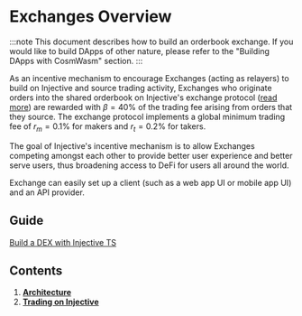 # Exchanges Overview

:::note
This document describes how to build an orderbook exchange. If you would like to build DApps of other nature, please refer to the "Building DApps with CosmWasm" section.
:::

As an incentive mechanism to encourage Exchanges (acting as relayers) to build on Injective and source trading activity, Exchanges who originate orders into the shared orderbook on Injective's exchange protocol ([read more](../../modules/Injective/exchange/)) are rewarded with $\beta = 40\%$ of the trading fee arising from orders that they source. The exchange protocol implements a global minimum trading fee of $r_m=0.1\%$ for makers and $r_t=0.2\%$ for takers.

The goal of Injective's incentive mechanism is to allow Exchanges competing amongst each other to provide better user experience and better serve users, thus broadening access to DeFi for users all around the world.

Exchange can easily set up a client (such as a web app UI or mobile app UI) and an API provider. 

## Guide 

[Build a DEX with Injective TS](https://github.com/InjectiveLabs/injective-ts/wiki/08BuildingADex)

## Contents

1. **[Architecture](./01_architecture.md)**
2. **[Trading on Injective](../../../trade/)** 